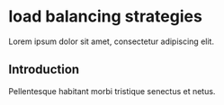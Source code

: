 # load balancing strategies

Lorem ipsum dolor sit amet, consectetur adipiscing elit.

## Introduction

Pellentesque habitant morbi tristique senectus et netus.
